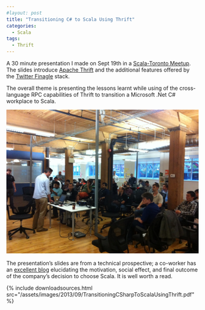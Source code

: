 ```yaml
---
#layout: post
title: "Transitioning C# to Scala Using Thrift"
categories:
  - Scala
tags:
  - Thrift
---
```


A 30 minute presentation I made on Sept 19th in a [Scala-Toronto Meetup](http://www.meetup.com/Scala/Toronto-CA/). The
slides introduce [Apache Thrift](http://thrift.apache.org/) and the additional features offered by
the [Twitter Finagle](http://twitter.github.io/finagle/) stack.

The overall theme is presenting the lessons learnt while using of the cross-language RPC capabilities of Thrift to
transition a Microsoft .Net C# workplace to Scala.

![Scala-Toronto meetup](/assets/images/2013/09/image_6.jpeg)

The presentation’s slides are from a technical prospective; a co-worker has
an [excellent blog](http://randonom.com/blog/2013/10/technology-change-net-to-scala/) elucidating the motivation, social
effect, and final outcome of the company’s decision to choose Scala. It is well worth a read.

{%
include downloadsources.html
src="/assets/images/2013/09/TransitioningCSharpToScalaUsingThrift.pdf"
%}